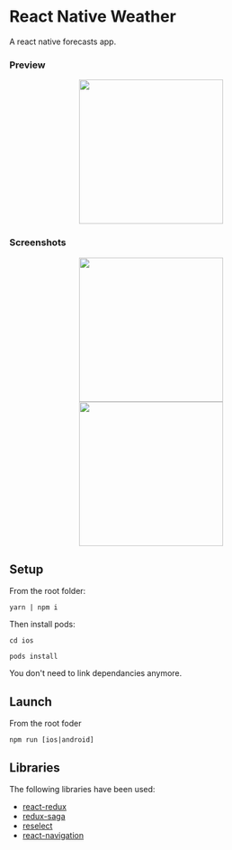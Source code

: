 # React Native Weather

A react native forecasts app.

### Preview
<p align="center">
<img src="https://github.com/tommaso-sebastianelli/react-native-weather/blob/master/screenshots/preview.gif" width="256">
</p>

### Screenshots
<p align="center">
<img src="https://github.com/tommaso-sebastianelli/react-native-weather/blob/master/screenshots/screen_01.gif" width="256">

<img src="https://github.com/tommaso-sebastianelli/react-native-weather/blob/master/screenshots/screen_02.gif" width="256">
</p>

## Setup

From the root folder:

    yarn | npm i

Then install pods:

    cd ios

    pods install

You don't need to link dependancies anymore.

## Launch

From the root foder

    npm run [ios|android]


## Libraries

The following libraries have been used: 

* [react-redux](https://github.com/reduxjs/react-redux)
* [redux-saga](https://github.com/redux-saga/redux-saga)
* [reselect](https://github.com/reduxjs/reselect)
* [react-navigation](https://github.com/react-navigation/react-navigation)
